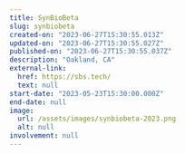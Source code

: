 ```yaml
---
title: SynBioBeta
slug: synbiobeta
created-on: "2023-06-27T15:30:55.013Z"
updated-on: "2023-06-27T15:30:55.027Z"
published-on: "2023-06-27T15:30:55.037Z"
description: "Oakland, CA"
external-link:
  href: https://sbs.tech/
  text: null
start-date: "2023-05-23T15:30:00.000Z"
end-date: null
image:
  url: /assets/images/synbiobeta-2023.png
  alt: null
involvement: null
---
```


